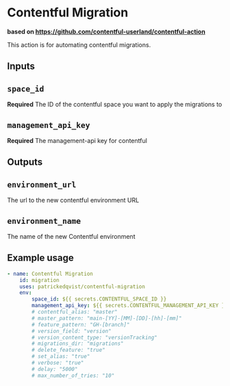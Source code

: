 # Contentful Migration
__based on https://github.com/contentful-userland/contentful-action__

This action is for automating contentful migrations.

## Inputs

## `space_id`

**Required** The ID of the contentful space you want to apply the migrations to

## `management_api_key`

**Required** The management-api key for contentful

## Outputs

## `environment_url`

The url to the new contentful environment URL

## `environment_name`

The name of the new Contentful environment

## Example usage

```yml
- name: Contentful Migration
    id: migration
    uses: patrickedqvist/contentful-migration
    env:
        space_id: ${{ secrets.CONTENTFUL_SPACE_ID }}
        management_api_key: ${{ secrets.CONTENTFUL_MANAGEMENT_API_KEY }}
        # contentful_alias: "master"
        # master_pattern: "main-[YY]-[MM]-[DD]-[hh]-[mm]"
        # feature_pattern: "GH-[branch]"
        # version_field: "version"
        # version_content_type: "versionTracking"
        # migrations_dir: "migrations"
        # delete_feature: "true"
        # set_alias: "true"
        # verbose: "true"
        # delay: "5000"
        # max_number_of_tries: "10"
```